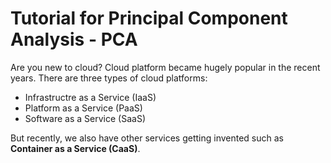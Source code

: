 # Tutorial for Principal Component Analysis - PCA

Are you new to cloud? Cloud platform became hugely popular in the recent years. There are three types of cloud platforms:

- Infrastructre as a Service (IaaS)
- Platform as a Service (PaaS)
- Software as a Service (SaaS)

But recently, we also have other services getting invented such as **Container as a Service (CaaS)**.

